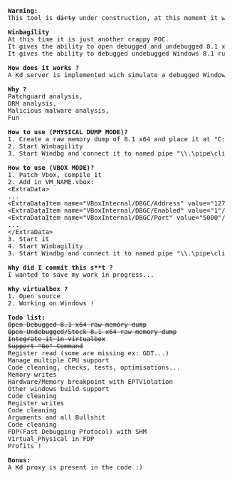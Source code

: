 <pre>
  <b>Warning:</b>
  This tool is <s>dirty</s> under construction, at this moment it will only work for Windows 8.1 x86-64 build 9600 !!

  <b>Winbagility</b>
  At this time it is just another crappy POC.
  It gives the ability to open debugged and undebugged 8.1 x64 RAW  physical memory dump "directly" in WinDbg.
  It gives the ability to debugged undebugged Windows 8.1 running in patched Vbox.

  <b>How does it works ?</b>
  A Kd server is implemented wich simulate a debugged Windows station that received commands thought named pipe.
  
  <b>Why ?</b>
  Patchguard analysis,
  DRM analysis,
  Malicious malware analysis,
  Fun

  <b>How to use (PHYSICAL DUMP MODE)?</b>
  1. Create a raw memory dump of 8.1 x64 and place it at "C:\8_1_x64.dmp"
  2. Start Winbagility
  3. Start Windbg and connect it to named pipe "\\.\pipe\client

  <b>How to use (VBOX MODE)?</b>
  1. Patch Vbox, compile it
  2. Add in VM_NAME.vbox:
  &lt;ExtraData&gt;
  ...
  &lt;ExtraDataItem name="VBoxInternal/DBGC/Address" value="127.0.0.1"/&gt;
  &lt;ExtraDataItem name="VBoxInternal/DBGC/Enabled" value="1"/&gt;
  &lt;ExtraDataItem name="VBoxInternal/DBGC/Port" value="5000"/&gt;
  ...
  &lt;/ExtraData&gt;
  3. Start it
  4. Start Winbagility
  3. Start Windbg and connect it to named pipe "\\.\pipe\client

  <b>Why did I commit this s**t ?</b>
  I wanted to save my work in progress...

  <b>Why virtualbox ?</b>
  1. Open source
  2. Working on Windows !

  <b>Todo list:</b>
  <s>Open Debugged 8.1 x64 raw memory dump</s>
  <s>Open Undebugged/Stock 8.1 x64 raw memory dump</s>
  <s>Integrate it in virtualbox</s>
  <s>Support "Go" Command</s>
  Register read (some are missing ex: GDT...)
  Manage multiple CPU support
  Code cleaning, checks, tests, optimisations...
  Memory writes
  Hardware/Memory breakpoint with EPTViolation
  Other windows build support
  Code cleaning
  Register writes
  Code cleaning
  Arguments and all Bullshit
  Code cleaning
  FDP(Fast Debugging Protocol) with SHM
  Virtual_Physical in FDP
  Profits !

  <b>Bonus:</b>
  A Kd proxy is present in the code :)
</pre>
